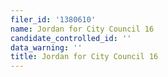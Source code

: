 ```yaml
---
filer_id: '1380610'
name: Jordan for City Council 16
candidate_controlled_id: ''
data_warning: ''
title: Jordan for City Council 16
---
```

